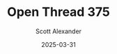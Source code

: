---
layout: podcast
title: "Open Thread 375"
author: Scott Alexander
description: https://www.astralcodexten.com/p/open-thread-375
date: 2025-03-31
length: 456867
duration: 114
guid: open-thread-375
---